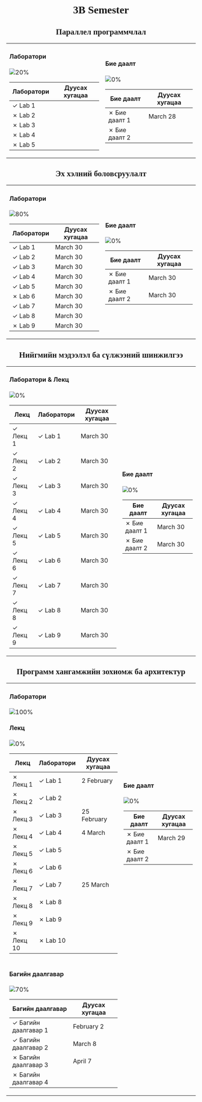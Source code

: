 <h1 align="center">
    <span style="font-family: Mabry Pro">3B Semester</span>
</h1>

<h2 align="center">
    <span style="font-family: Mabry Pro">Параллел программчлал</span>
</h2>

<table style="width: 100%;">
<tr>
<td>

<h4>Лaборатори</h4>

![20%](https://progress-bar.dev/20)

| Лаборатори | Дуусах хугацаа |
| ---------- | -------------- |
| ✓ Lab 1    |                |
| ✗ Lab 2    |                |
| ✗ Lab 3    |                |
| ✗ Lab 4    |                |
| ✗ Lab 5    |                |

</td>
<td style="margin-left: 50px;">

<h4>Бие даалт</h4>

![0%](https://progress-bar.dev/0)

| Бие даалт     | Дуусах хугацаа |
| ------------- | -------------- |
| ✗ Бие даалт 1 | March 28       |
| ✗ Бие даалт 2 |                |

</td>
</tr>
</table>

<h2 align="center">
    <span style="font-family: Mabry Pro">Эх хэлний боловсруулалт</span>
</h2>

<table style="width: 100%;">
<tr>
<td>

<h4>Лaборатори</h4>

![80%](https://progress-bar.dev/80)

| Лаборатори | Дуусах хугацаа |
| ---------- | -------------- |
| ✓ Lab 1    | March 30       |
| ✓ Lab 2    | March 30       |
| ✓ Lab 3    | March 30       |
| ✓ Lab 4    | March 30       |
| ✓ Lab 5    | March 30       |
| ✗ Lab 6    | March 30       |
| ✓ Lab 7    | March 30       |
| ✓ Lab 8    | March 30       |
| ✗ Lab 9    | March 30       |

</td>
<td style="margin-left: 50px;">

<h4>Бие даалт</h4>

![0%](https://progress-bar.dev/0)

| Бие даалт     | Дуусах хугацаа |
| ------------- | -------------- |
| ✗ Бие даалт 1 | March 30       |
| ✗ Бие даалт 2 | March 30       |

</td>
</tr>
</table>

<h2 align="center">
    <span style="font-family: Mabry Pro">Нийгмийн мэдээлэл ба сүлжээний шинжилгээ</span>
</h2>

<table style="width: 100%;">
<tr>
<td>

<h4>Лaборатори & Лекц </h4>

![0%](https://progress-bar.dev/0)

| Лекц     | Лаборатори | Дуусах хугацаа |
| -------- | ---------- | -------------- |
| ✓ Лекц 1 | ✓ Lab 1    | March 30       |
| ✓ Лекц 2 | ✓ Lab 2    | March 30       |
| ✓ Лекц 3 | ✓ Lab 3    | March 30       |
| ✓ Лекц 4 | ✓ Lab 4    | March 30       |
| ✓ Лекц 5 | ✓ Lab 5    | March 30       |
| ✓ Лекц 6 | ✓ Lab 6    | March 30       |
| ✓ Лекц 7 | ✓ Lab 7    | March 30       |
| ✓ Лекц 8 | ✓ Lab 8    | March 30       |
| ✓ Лекц 9 | ✓ Lab 9    | March 30       |

</td>
<td style="margin-left: 50px;">

<h4>Бие даалт</h4>

![0%](https://progress-bar.dev/0)

| Бие даалт     | Дуусах хугацаа |
| ------------- | -------------- |
| ✗ Бие даалт 1 | March 30       |
| ✗ Бие даалт 2 | March 30       |

</td>
</tr>
</table>

<h2 align="center">
    <span style="font-family: Mabry Pro">Программ хангамжийн зохиомж ба архитектур</span>
</h2>

<table style="width: 100%;">
<tr>
<td>

<h4>Лaборатори </h4>

![100%](https://progress-bar.dev/100)

<h4> Лекц </h4>

![0%](https://progress-bar.dev/0)

| Лекц      | Лаборатори | Дуусах хугацаа |
| --------- | ---------- | -------------- |
| ✗ Лекц 1  | ✓ Lab 1    | 2 February     |
| ✗ Лекц 2  | ✓ Lab 2    |                |
| ✗ Лекц 3  | ✓ Lab 3    | 25 February    |
| ✗ Лекц 4  | ✓ Lab 4    | 4 March        |
| ✗ Лекц 5  | ✓ Lab 5    |                |
| ✗ Лекц 6  | ✓ Lab 6    |                |
| ✗ Лекц 7  | ✓ Lab 7    | 25 March       |
| ✗ Лекц 8  | ✗ Lab 8    |                |
| ✗ Лекц 9  | ✗ Lab 9    |                |
| ✗ Лекц 10 | ✗ Lab 10   |                |

</td>
<td style="margin-left: 50px;">

<h4>Бие даалт</h4>

![0%](https://progress-bar.dev/0)

| Бие даалт     | Дуусах хугацаа |
| ------------- | -------------- |
| ✗ Бие даалт 1 | March 29       |
| ✗ Бие даалт 2 |                |

</tr>
<tr>
<td style="margin-left: 50px;">

<h4>Багийн даалгавар</h4>

![70%](https://progress-bar.dev/70)

| Багийн даалгавар     | Дуусах хугацаа |
| -------------------- | -------------- |
| ✓ Багийн даалгавар 1 | February 2     |
| ✓ Багийн даалгавар 2 | March 8        |
| ✗ Багийн даалгавар 3 | April 7        |
| ✗ Багийн даалгавар 4 |                |

</td>
</tr>
</table>
